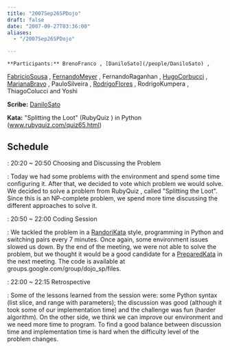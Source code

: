 ```yaml
---
title: "2007Sep26SPDojo"
draft: false
date: "2007-09-27T03:36:00"
aliases:
  - "/2007Sep26SPDojo"

---
```

    **Participants:** BrenoFranco , [DaniloSato](/people/DaniloSato) ,
[FabricioSousa](/FabricioSousa) , [FernandoMeyer](/people/FernandoMeyer)
, FernandoRaganhan , [HugoCorbucci](/people/HugoCorbucci) ,
[MarianaBravo](/MarianaBravo) , PauloSilveira ,
[RodrigoFlores](/people/RodrigoFlores) , RodrigoKumpera , ThiagoColucci
and Yoshi

**Scribe:** [DaniloSato](/people/DaniloSato)

**Kata:** "Splitting the Loot" (RubyQuiz ) in Python
(www.rubyquiz.com/quiz65.html)

Schedule
--------

 
:   20:20 \~ 20:50 Choosing and Discussing the Problem

 
:   Today we had some problems with the environment and spend some time
    configuring it. After that, we decided to vote which problem we
    would solve. We decided to solve a problem from RubyQuiz , called
    "Splitting the Loot". Since this is an NP-complete problem, we spend
    more time discussing the different approaches to solve it.

 
:   20:50 \~ 22:00 Coding Session

 
:   We tackled the problem in a [RandoriKata](/RandoriKata) style,
    programming in Python and switching pairs every 7 minutes. Once
    again, some environment issues slowed us down. By the end of the
    meeting, we were not able to solve the problem, but we thought it
    would be a good candidate for a [PreparedKata](/PreparedKata) in the
    next meeting. The code is available
    at groups.google.com/group/dojo\_sp/files.

 
:   22:00 \~ 22:15 Retrospective

 
:   Some of the lessons learned from the session were: some Python
    syntax (list slice, and range with parameters); the discussion was
    good (although it took some of our implementation time) and the
    challenge was fun (harder algorithm). On the other side, we think we
    can improve our environment and we need more time to program. To
    find a good balance between discussion time and implementation time
    is hard when the difficulty level of the problem changes.


